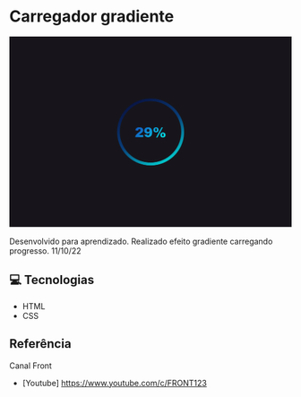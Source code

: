 # Carregador gradiente 


![preview](./.github/preview.png)


Desenvolvido para aprendizado. Realizado efeito gradiente carregando progresso. 11/10/22



## 💻 Tecnologias
- HTML
- CSS


## Referência
Canal Front

- [Youtube] https://www.youtube.com/c/FRONT123

